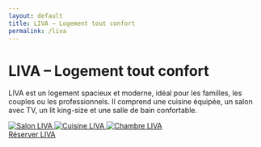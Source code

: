 ```yaml
---
layout: default
title: LIVA – Logement tout confort
permalink: /liva
---
```


<div class="bg-gray-100 min-h-screen text-center py-12 px-4">
  <h1 class="text-4xl font-bold mb-4">LIVA – Logement tout confort</h1>
  <p class="text-lg max-w-xl mx-auto mb-8">
    LIVA est un logement spacieux et moderne, idéal pour les familles, les couples ou les professionnels.
    Il comprend une cuisine équipée, un salon avec TV, un lit king-size et une salle de bain confortable.
  </p>
  
  <div class="flex flex-wrap justify-center gap-4">
  <a href="{{ site.baseurl }}/assets/images/liva.jpg" data-lightbox="liva" data-title="Salon LIVA">
    <img src="{{ site.baseurl }}/assets/images/liva.jpg" alt="Salon LIVA" class="h-48 rounded shadow" />
  </a>
  <a href="{{ site.baseurl }}/assets/images/chaise.jpg" data-lightbox="liva" data-title="Cuisine LIVA">
    <img src="{{ site.baseurl }}/assets/images/chaise.jpg" alt="Cuisine LIVA" class="h-48 rounded shadow" />
  </a>
  <a href="{{ site.baseurl }}/assets/images/espacerepas.jpg" data-lightbox="liva" data-title="Chambre LIVA">
    <img src="{{ site.baseurl }}/assets/images/espacerepas.jpg" alt="Chambre LIVA" class="h-48 rounded shadow" />
  </a>
</div>


  <a href="[https://www.airbnb.fr/rooms/12345678](https://www.airbnb.fr/rooms/41095534?adults=2&check_in=2025-09-04&check_out=2025-09-05&guests=2&search_mode=regular_search&source_impression_id=p3_1748372770_P3HON4fM1yYyFg5Z&previous_page_section_name=1000&federated_search_id=aae40bda-3110-4f16-af61-a3ae4db03005)" class="bg-blue-500 hover:bg-blue-600 text-white font-semibold py-3 px-6 rounded-full transition">
    Réserver LIVA
  </a>
</div>
